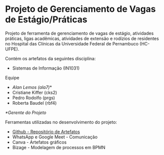 # Projeto de Gerenciamento de Vagas de Estágio/Práticas
Projeto de ferramenta de gerenciamento de vagas de estágio, atividades práticas, ligas acadêmicas, atividades de extensão e rodízios de residentes no Hospital das Clínicas da Universidade Federal de Pernambuco (HC-UFPE).

Contém os artefatos da seguintes disciplina:

* Sistemas de Informação (IN1031)

Equipe

* _Alan Lemos (ala7)_*
* Cristiane Kiffer (cks2)
* Pedro Rodolfo (prgs)
* Roberta Baudel (rbf4)
  
_*Gerente do Projeto_

Ferramentas utilizadas no desenvolvimento do projeto:

* [Github - Repositório de Artefatos](https://github.com/prgsouza/gpn)
* WhatsApp e Google Meet - Comunicação
* Canva - Artefatos gráficos 
* Bizage - Modelagem de processos em BPMN
